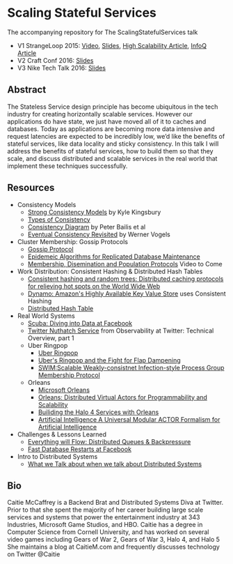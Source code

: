 # Scaling Stateful Services
The accompanying repository for The ScalingStatefulServices talk
* V1 StrangeLoop 2015: [Video](https://www.youtube.com/watch?v=H0i_bXKwujQ), [Slides](https://speakerdeck.com/caitiem20/building-scalable-stateful-services), [High Scalability Article](http://highscalability.com/blog/2015/10/12/making-the-case-for-building-scalable-stateful-services-in-t.html), [InfoQ Article](http://www.infoq.com/news/2015/11/scaling-stateful-services)
* V2 Craft Conf 2016: [Slides](https://speakerdeck.com/caitiem20/craftconf-2016-building-scalable-stateful-services#)
* V3 Nike Tech Talk 2016: [Slides](https://speakerdeck.com/caitiem20/building-scalable-stateful-services-1)

## Abstract
The Stateless Service design principle has become ubiquitous in the tech industry 
for creating horizontally scalable services.  However our applications do have state, 
we just have moved all of it to caches and databases.  Today as applications are 
becoming more data intensive and request latencies are expected to be incredibly 
low, we’d like the benefits of stateful services, like data locality and sticky 
consistency.  In this talk I will address the benefits of stateful services,
how to build them so that they scale, and discuss  distributed and scalable
services in the real world that implement these techniques successfully.

## Resources
* Consistency Models
  * [Strong Consistency Models](https://aphyr.com/posts/313-strong-consistency-models) by Kyle Kingsbury
  * [Types of Consistency](http://www.cs.colostate.edu/~cs551/CourseNotes/Consistency/TypesConsistency.html)
  * [Consistency Diagram](http://www.vldb.org/pvldb/vol7/p181-bailis.pdf) by Peter Bailis et al
  * [Eventual Consistency Revisited](http://www.allthingsdistributed.com/2008/12/eventually_consistent.html) by Werner Vogels
* Cluster Membership: Gossip Protocols 
  * [Gossip Protocol](https://en.wikipedia.org/wiki/Gossip_protocol)
  * [Epidemeic Algorithms for Replicated Database Maintenance](https://pdfs.semanticscholar.org/49ed/15db181c74c7067ec01800fb5392411c868c.pdf)
  * [Membership, Disemination and Population Protocols](https://qconnewyork.com/ny2016/ny2016/presentation/membership-dissemination-and-population-protocols.html) Video to Come
* Work Distribution: Consistent Hashing & Distributed Hash Tables
  * [Consistent hashing and random trees: Distributed caching protocols for relieving hot spots on the World Wide Web](https://www.akamai.com/es/es/multimedia/documents/technical-publication/consistent-hashing-and-random-trees-distributed-caching-protocols-for-relieving-hot-spots-on-the-world-wide-web-technical-publication.pdf)
  * [Dynamo: Amazon's Highly Available Key Value Store](http://www.allthingsdistributed.com/files/amazon-dynamo-sosp2007.pdf) uses Consistent Hashing
  * [Distributed Hash Table](https://en.wikipedia.org/wiki/Distributed_hash_table)
* Real World Systems
  * [Scuba: Diving into Data at Facebook](https://research.facebook.com/publications/scuba-diving-into-data-at-facebook/)
  * [Twitter Nuthatch Service](https://blog.twitter.com/2016/observability-at-twitter-technical-overview-part-i) from Observability at Twitter: Technical Overview, part 1
  * Uber Ringpop
    * [Uber Ringpop](http://uber.github.io/ringpop/)
    * [Uber's Ringpop and the Fight for Flap Dampening](http://www.infoq.com/presentations/halo-4-orleans)
    * [SWIM:Scalable Weakly-consistnet Infection-style Process Group Membership Protocol](https://www.cs.cornell.edu/~asdas/research/dsn02-swim.pdf)
  * Orleans
    * [Microsoft Orleans](http://dotnet.github.io/orleans/)
    * [Orleans: Distributed Virtual Actors for Programmability and Scalability](http://research.microsoft.com/apps/pubs/default.aspx?id=210931)
    * [Builiding the Halo 4 Services with Orleans](http://www.infoq.com/presentations/halo-4-orleans)
    * [Artificial Intelligence A Universal Modular ACTOR Formalism for Artificial Intelligence](http://citeseerx.ist.psu.edu/viewdoc/summary?doi=10.1.1.77.7898)
* Challenges & Lessons Learned
  * [Everything will Flow: Distributed Queues & Backpressure](https://www.youtube.com/watch?v=1bNOO3xxMc0&app=desktop)
  * [Fast Database Restarts at Facebook](https://research.facebook.com/publications/fast-database-restarts-at-facebook/)
* Intro to Distributed Systems
  * [What we Talk about when we talk about Distributed Systems](http://videlalvaro.github.io/2015/12/learning-about-distributed-systems.html)

## Bio
Caitie McCaffrey is a Backend Brat and Distributed Systems Diva at Twitter.  Prior to that she spent the majority of her career building large scale services and systems that power the entertainment industry at 343 Industries, Microsoft Game Studios, and HBO.  Caitie has a degree in Computer Science from Cornell University, and has worked on several video games including Gears of War 2, Gears of War 3, Halo 4, and Halo 5 She maintains a blog at  CaitieM.com  and frequently discusses technology on Twitter @Caitie

